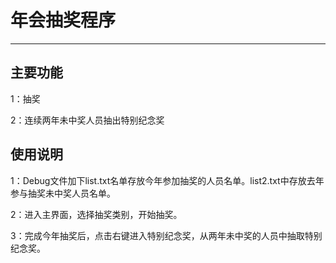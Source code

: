 # 年会抽奖程序
---

## 主要功能
1：抽奖

2：连续两年未中奖人员抽出特别纪念奖

## 使用说明
1：Debug文件加下list.txt名单存放今年参加抽奖的人员名单。list2.txt中存放去年参与抽奖未中奖人员名单。

2：进入主界面，选择抽奖类别，开始抽奖。

3：完成今年抽奖后，点击右键进入特别纪念奖，从两年未中奖的人员中抽取特别纪念奖。

